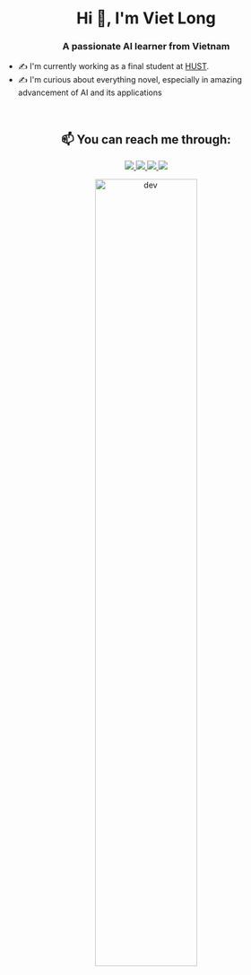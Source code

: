 <h1 align="center">Hi 👋, I'm Viet Long</h1>
<p align="center">
  <h3 align="center">A passionate AI learner from Vietnam </h3>
</p>

- ✍ I'm currently working as a final student at [HUST](https://en.hust.edu.vn/).
- ✍ I'm curious about everything novel, especially in amazing advancement of AI and its applications

<br />

<h2 align="center"> 📫 You can reach me through: </h2>

<p align="center">

  <a href="https://www.linkedin.com/in/long-nguy%E1%BB%85n-vi%E1%BA%BFt-91715a253/" target="_blank">
    <img src="https://img.icons8.com/fluent/48/000000/linkedin.png"/>
  </a>
  <a href="https://www.facebook.com/long.nguyenviet.7967/" alt="Facebook">
    <img src="https://img.icons8.com/fluent/48/000000/facebook-new.png" target="_blank" />
  </a> 
  <a href="https://github.com/shanelong04" alt="Github">
    <img src="https://img.icons8.com/fluent/48/000000/github.png"/>
  </a>
  <a href="mailto: nguyenvietlonghinir@gmail.com" alt="Email">
    <img src="https://img.icons8.com/fluent/48/000000/mailing.png"/>
  </a>
  
</p>
<p align="center"> 

   <img src="https://cdn.dribbble.com/users/1059583/screenshots/4171367/coding-freak.gif" alt="dev" width="60%"/>
 
